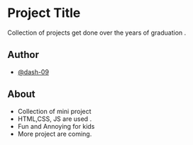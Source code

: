 
# Project Title

Collection of projects get done over the years of graduation .
 


## Author

- [@dash-09](https://www.github.com/dash-09)


## About

- Collection of mini project 
- HTML,CSS, JS are used .
- Fun and Annoying for kids
- More project are coming.

